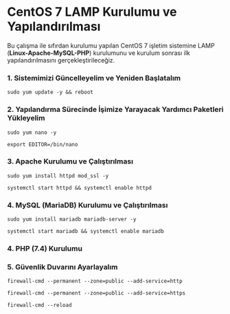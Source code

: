 # CentOS 7 LAMP Kurulumu ve Yapılandırılması
Bu çalışma ile sıfırdan kurulumu yapılan CentOS 7 işletim sistemine LAMP (**Linux-Apache-MySQL-PHP**) kurulumunu ve kurulum sonrası ilk yapılandırılmasını gerçekleştirileceğiz.
### 1. Sistemimizi Güncelleyelim ve Yeniden Başlatalım
    sudo yum update -y && reboot
### 2. Yapılandırma Sürecinde İşimize Yarayacak Yardımcı Paketleri Yükleyelim
    sudo yum nano -y

    export EDITOR=/bin/nano
### 3. Apache Kurulumu ve Çalıştırılması
    sudo yum install httpd mod_ssl -y

    systemctl start httpd && systemctl enable httpd
### 4. MySQL (MariaDB) Kurulumu ve Çalıştırılması
    sudo yum install mariadb mariadb-server -y

    systemctl start mariadb && systemctl enable mariadb

### 4. PHP (7.4) Kurulumu

### 5. Güvenlik Duvarını Ayarlayalım
    firewall-cmd --permanent --zone=public --add-service=http

    firewall-cmd --permanent --zone=public --add-service=https

    firewall-cmd --reload